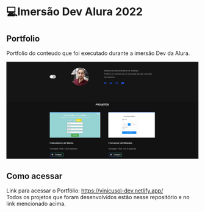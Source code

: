 # 💻Imersão Dev Alura 2022

## Portfolio

Portfolio do conteudo que foi executado durante a imersão Dev da Alura.<br>

<img src="portfolio.jpg">

## Como acessar

Link para acessar o Portfólio: https://vinicusol-dev.netlify.app/<br>
Todos os projetos que foram desenvolvidos estão nesse repositório e no link mencionado acima.
